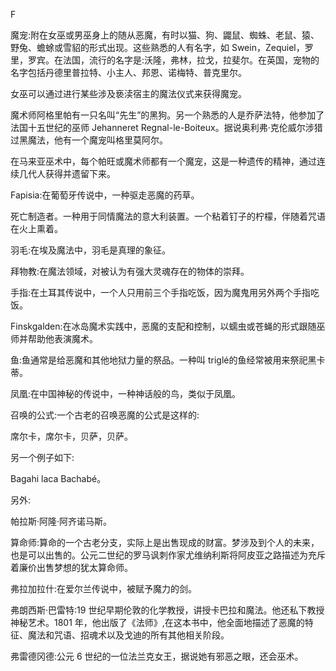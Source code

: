 <title>Dictionary of Magic</title> <link href="e9780806536989_css.css" rel="stylesheet" type="text/css"> 

F

魔宠:附在女巫或男巫身上的随从恶魔，有时以猫、狗、鼹鼠、蜘蛛、老鼠、猿、野兔、蟾蜍或雪貂的形式出现。这些熟悉的人有名字，如 Swein，Zequiel，罗里，罗宾。在法国，流行的名字是:沃隆，弗林，拉戈，拉斐尔。在英国，宠物的名字包括丹德里普拉特、小主人、邦恩、诺梅特、普克里尔。

女巫可以通过进行某些涉及亵渎宿主的魔法仪式来获得魔宠。

魔术师阿格里帕有一只名叫“先生”的黑狗。另一个熟悉的人是乔萨法特，他参加了法国十五世纪的巫师 Jehanneret Regnal-le-Boiteux。据说奥利弗·克伦威尔涉猎过黑魔法，他有一个魔宠叫格里莫阿尔。

在马来亚巫术中，每个帕旺或魔术师都有一个魔宠，这是一种遗传的精神，通过连续几代人获得并遗留下来。

Fapisia:在葡萄牙传说中，一种驱走恶魔的药草。

死亡制造者。一种用于同情魔法的意大利装置。一个粘着钉子的柠檬，伴随着咒语在火上熏着。

羽毛:在埃及魔法中，羽毛是真理的象征。

拜物教:在魔法领域，对被认为有强大灵魂存在的物体的崇拜。

手指:在土耳其传说中，一个人只用前三个手指吃饭，因为魔鬼用另外两个手指吃饭。

Finskgalden:在冰岛魔术实践中，恶魔的支配和控制，以蠕虫或苍蝇的形式跟随巫师并帮助他表演魔术。

鱼:鱼通常是给恶魔和其他地狱力量的祭品。一种叫 triglé的鱼经常被用来祭祀黑卡蒂。

凤凰:在中国神秘的传说中，一种神话般的鸟，类似于凤凰。

召唤的公式:一个古老的召唤恶魔的公式是这样的:

席尔卡，席尔卡，贝萨，贝萨。

另一个例子如下:

Bagahi laca Bachabé。

另外:

帕拉斯·阿隆·阿齐诺马斯。

算命师:算命的一个古老分支，实际上是出售现成的财富。梦涉及到个人的未来，也是可以出售的。公元二世纪的罗马讽刺作家尤维纳利斯将阿皮亚之路描述为充斥着廉价出售梦想的犹太算命师。

弗拉加拉什:在爱尔兰传说中，被赋予魔力的剑。

弗朗西斯·巴雷特:19 世纪早期伦敦的化学教授，讲授卡巴拉和魔法。他还私下教授神秘艺术。1801 年，他出版了《法师》,在这本书中，他全面地描述了恶魔的特征、魔法和咒语、招魂术以及戈迪的所有其他相关阶段。

弗雷德冈德:公元 6 世纪的一位法兰克女王，据说她有邪恶之眼，还会巫术。